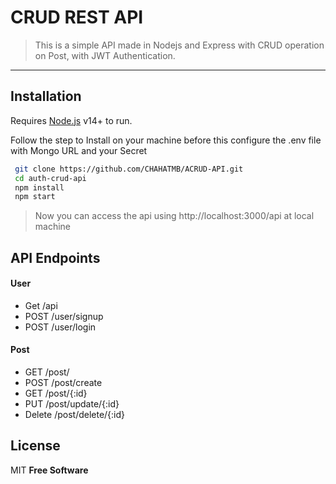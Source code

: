 
# CRUD REST API

> This is a simple API made in Nodejs and Express with CRUD operation on Post, with JWT Authentication. 
---
## Installation

Requires [Node.js](https://nodejs.org/) v14+ to run.

Follow the step to Install on your machine before this configure the .env file with Mongo URL and your Secret
```sh
 git clone https://github.com/CHAHATMB/ACRUD-API.git
 cd auth-crud-api
 npm install
 npm start 
```
> Now you can access the api using http://localhost:3000/api at local machine

## API Endpoints
 #### User
  - Get /api
  - POST /user/signup
  - POST /user/login
#### Post
  - GET /post/
  - POST /post/create
  - GET /post/{:id}
  - PUT /post/update/{:id}
  - Delete /post/delete/{:id}




## License

MIT
**Free Software**
  
   [node.js]: <http://nodejs.org>
